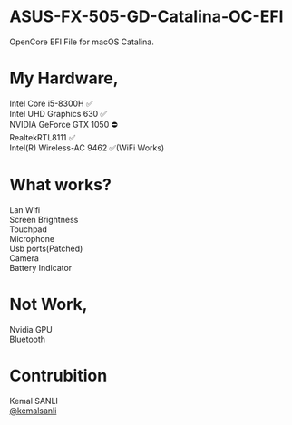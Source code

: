 # ASUS-FX-505-GD-Catalina-OC-EFI
OpenCore EFI File for macOS Catalina.  

# My Hardware,

Intel Core i5-8300H ✅   
Intel UHD Graphics 630 ✅  
NVIDIA GeForce GTX 1050 ⛔️   
RealtekRTL8111 ✅  
Intel(R) Wireless-AC 9462 ✅(WiFi Works)   

# What works?      
Lan
Wifi  
Screen Brightness   
Touchpad  
Microphone       
Usb ports(Patched)     
Camera    
Battery Indicator

# Not Work,
Nvidia GPU  
Bluetooth

# Contrubition
Kemal SANLI  
 [@kemalsanli](https://github.com/kemalsanli)
